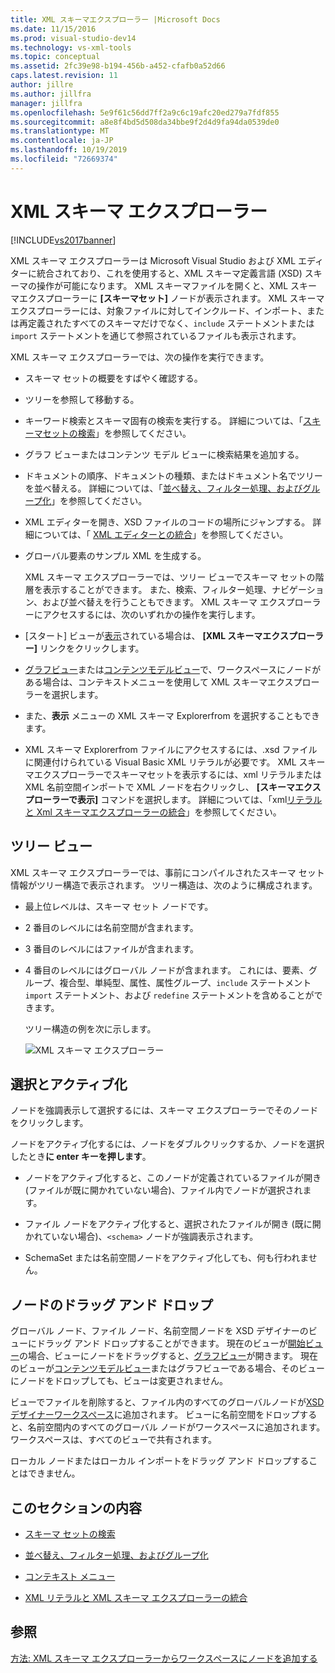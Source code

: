 ```yaml
---
title: XML スキーマエクスプローラー |Microsoft Docs
ms.date: 11/15/2016
ms.prod: visual-studio-dev14
ms.technology: vs-xml-tools
ms.topic: conceptual
ms.assetid: 2fc39e98-b194-456b-a452-cfafb0a52d66
caps.latest.revision: 11
author: jillre
ms.author: jillfra
manager: jillfra
ms.openlocfilehash: 5e9f61c56dd7ff2a9c6c19afc20ed279a7fdf855
ms.sourcegitcommit: a8e8f4bd5d508da34bbe9f2d4d9fa94da0539de0
ms.translationtype: MT
ms.contentlocale: ja-JP
ms.lasthandoff: 10/19/2019
ms.locfileid: "72669374"
---
```

# <a name="xml-schema-explorer"></a>XML スキーマ エクスプローラー
[!INCLUDE[vs2017banner](../includes/vs2017banner.md)]

XML スキーマ エクスプローラーは Microsoft Visual Studio および XML エディターに統合されており、これを使用すると、XML スキーマ定義言語 (XSD) スキーマの操作が可能になります。 XML スキーマファイルを開くと、XML スキーマエクスプローラーに **[スキーマセット]** ノードが表示されます。 XML スキーマ エクスプローラーには、対象ファイルに対してインクルード、インポート、または再定義されたすべてのスキーマだけでなく、`include` ステートメントまたは `import` ステートメントを通じて参照されているファイルも表示されます。

 XML スキーマ エクスプローラーでは、次の操作を実行できます。

- スキーマ セットの概要をすばやく確認する。

- ツリーを参照して移動する。

- キーワード検索とスキーマ固有の検索を実行する。 詳細については、「[スキーマセットの検索](../xml-tools/searching-the-schema-set.md)」を参照してください。

- グラフ ビューまたはコンテンツ モデル ビューに検索結果を追加する。

- ドキュメントの順序、ドキュメントの種類、またはドキュメント名でツリーを並べ替える。 詳細については、「[並べ替え、フィルター処理、およびグループ化](../xml-tools/sorting-filtering-and-grouping-xml-schema-explorer.md)」を参照してください。

- XML エディターを開き、XSD ファイルのコードの場所にジャンプする。 詳細については、「 [XML エディターとの統合](../xml-tools/integration-with-xml-editor.md)」を参照してください。

- グローバル要素のサンプル XML を生成する。

  XML スキーマ エクスプローラーでは、ツリー ビューでスキーマ セットの階層を表示することができます。 また、検索、フィルター処理、ナビゲーション、および並べ替えを行うこともできます。 XML スキーマ エクスプローラーにアクセスするには、次のいずれかの操作を実行します。

- [スタート] ビューが[表示](../xml-tools/start-view.md)されている場合は、 **[XML スキーマエクスプローラー]** リンクをクリックします。

- [グラフビュー](../xml-tools/graph-view.md)または[コンテンツモデルビュー](../xml-tools/content-model-view.md)で、ワークスペースにノードがある場合は、コンテキストメニューを使用して XML スキーマエクスプローラーを選択します。

- また、**表示** メニューの XML スキーマ Explorerfrom を選択することもできます。

- XML スキーマ Explorerfrom ファイルにアクセスするには、.xsd ファイルに関連付けられている Visual Basic XML リテラルが必要です。 XML スキーマエクスプローラーでスキーマセットを表示するには、xml リテラルまたは XML 名前空間インポートで XML ノードを右クリックし、 **[スキーマエクスプローラーで表示]** コマンドを選択します。 詳細については、「xml[リテラルと Xml スキーマエクスプローラーの統合](../xml-tools/integration-of-xml-literals-with-xml-schema-explorer.md)」を参照してください。

## <a name="tree-view"></a>ツリー ビュー
 XML スキーマ エクスプローラーでは、事前にコンパイルされたスキーマ セット情報がツリー構造で表示されます。 ツリー構造は、次のように構成されます。

- 最上位レベルは、スキーマ セット ノードです。

- 2 番目のレベルには名前空間が含まれます。

- 3 番目のレベルにはファイルが含まれます。

- 4 番目のレベルにはグローバル ノードが含まれます。 これには、要素、グループ、複合型、単純型、属性、属性グループ、`include` ステートメント`import` ステートメント、および `redefine` ステートメントを含めることができます。

  ツリー構造の例を次に示します。

  ![XML スキーマ エクスプローラー](../xml-tools/media/xmlschemaexplorer.gif "XMLSchemaExplorer")

## <a name="selection-and-activation"></a>選択とアクティブ化
 ノードを強調表示して選択するには、スキーマ エクスプローラーでそのノードをクリックします。

 ノードをアクティブ化するには、ノードをダブルクリックするか、ノードを選択したとき**に enter キーを押します**。

- ノードをアクティブ化すると、このノードが定義されているファイルが開き (ファイルが既に開かれていない場合)、ファイル内でノードが選択されます。

- ファイル ノードをアクティブ化すると、選択されたファイルが開き (既に開かれていない場合)、`<schema>` ノードが強調表示されます。

- SchemaSet または名前空間ノードをアクティブ化しても、何も行われません。

## <a name="draging-and-dropping-nodes"></a>ノードのドラッグ アンド ドロップ
 グローバル ノード、ファイル ノード、名前空間ノードを XSD デザイナーのビューにドラッグ アンド ドロップすることができます。 現在のビューが[開始ビュー](../xml-tools/start-view.md)の場合、ビューにノードをドラッグすると、[グラフビュー](../xml-tools/graph-view.md)が開きます。 現在のビューが[コンテンツモデルビュー](../xml-tools/content-model-view.md)またはグラフビューである場合、そのビューにノードをドロップしても、ビューは変更されません。

 ビューでファイルを削除すると、ファイル内のすべてのグローバルノードが[XSD デザイナーワークスペース](../xml-tools/xml-schema-designer-workspace.md)に追加されます。 ビューに名前空間をドロップすると、名前空間内のすべてのグローバル ノードがワークスぺースに追加されます。 ワークスペースは、すべてのビューで共有されます。

 ローカル ノードまたはローカル インポートをドラッグ アンド ドロップすることはできません。

## <a name="in-this-section"></a>このセクションの内容

- [スキーマ セットの検索](../xml-tools/searching-the-schema-set.md)

- [並べ替え、フィルター処理、およびグループ化](../xml-tools/sorting-filtering-and-grouping-xml-schema-explorer.md)

- [コンテキスト メニュー](../xml-tools/context-menus-xml-schema-explorer.md)

- [XML リテラルと XML スキーマ エクスプローラーの統合](../xml-tools/integration-of-xml-literals-with-xml-schema-explorer.md)

## <a name="see-also"></a>参照
 [方法: XML スキーマ エクスプローラーからワークスペースにノードを追加する](../xml-tools/how-to-add-nodes-to-the-workspace-from-the-xml-schema-explorer.md)
